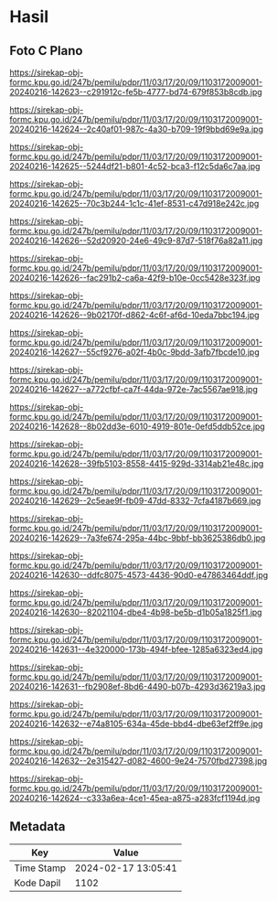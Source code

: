 # Hasil

## Foto C Plano

https://sirekap-obj-formc.kpu.go.id/247b/pemilu/pdpr/11/03/17/20/09/1103172009001-20240216-142623--c291912c-fe5b-4777-bd74-679f853b8cdb.jpg

https://sirekap-obj-formc.kpu.go.id/247b/pemilu/pdpr/11/03/17/20/09/1103172009001-20240216-142624--2c40af01-987c-4a30-b709-19f9bbd69e9a.jpg

https://sirekap-obj-formc.kpu.go.id/247b/pemilu/pdpr/11/03/17/20/09/1103172009001-20240216-142625--5244df21-b801-4c52-bca3-f12c5da6c7aa.jpg

https://sirekap-obj-formc.kpu.go.id/247b/pemilu/pdpr/11/03/17/20/09/1103172009001-20240216-142625--70c3b244-1c1c-41ef-8531-c47d918e242c.jpg

https://sirekap-obj-formc.kpu.go.id/247b/pemilu/pdpr/11/03/17/20/09/1103172009001-20240216-142626--52d20920-24e6-49c9-87d7-518f76a82a11.jpg

https://sirekap-obj-formc.kpu.go.id/247b/pemilu/pdpr/11/03/17/20/09/1103172009001-20240216-142626--fac291b2-ca6a-42f9-b10e-0cc5428e323f.jpg

https://sirekap-obj-formc.kpu.go.id/247b/pemilu/pdpr/11/03/17/20/09/1103172009001-20240216-142626--9b02170f-d862-4c6f-af6d-10eda7bbc194.jpg

https://sirekap-obj-formc.kpu.go.id/247b/pemilu/pdpr/11/03/17/20/09/1103172009001-20240216-142627--55cf9276-a02f-4b0c-9bdd-3afb7fbcde10.jpg

https://sirekap-obj-formc.kpu.go.id/247b/pemilu/pdpr/11/03/17/20/09/1103172009001-20240216-142627--a772cfbf-ca7f-44da-972e-7ac5567ae918.jpg

https://sirekap-obj-formc.kpu.go.id/247b/pemilu/pdpr/11/03/17/20/09/1103172009001-20240216-142628--8b02dd3e-6010-4919-801e-0efd5ddb52ce.jpg

https://sirekap-obj-formc.kpu.go.id/247b/pemilu/pdpr/11/03/17/20/09/1103172009001-20240216-142628--39fb5103-8558-4415-929d-3314ab21e48c.jpg

https://sirekap-obj-formc.kpu.go.id/247b/pemilu/pdpr/11/03/17/20/09/1103172009001-20240216-142629--2c5eae9f-fb09-47dd-8332-7cfa4187b669.jpg

https://sirekap-obj-formc.kpu.go.id/247b/pemilu/pdpr/11/03/17/20/09/1103172009001-20240216-142629--7a3fe674-295a-44bc-9bbf-bb3625386db0.jpg

https://sirekap-obj-formc.kpu.go.id/247b/pemilu/pdpr/11/03/17/20/09/1103172009001-20240216-142630--ddfc8075-4573-4436-90d0-e47863464ddf.jpg

https://sirekap-obj-formc.kpu.go.id/247b/pemilu/pdpr/11/03/17/20/09/1103172009001-20240216-142630--82021104-dbe4-4b98-be5b-d1b05a1825f1.jpg

https://sirekap-obj-formc.kpu.go.id/247b/pemilu/pdpr/11/03/17/20/09/1103172009001-20240216-142631--4e320000-173b-494f-bfee-1285a6323ed4.jpg

https://sirekap-obj-formc.kpu.go.id/247b/pemilu/pdpr/11/03/17/20/09/1103172009001-20240216-142631--fb2908ef-8bd6-4490-b07b-4293d36219a3.jpg

https://sirekap-obj-formc.kpu.go.id/247b/pemilu/pdpr/11/03/17/20/09/1103172009001-20240216-142632--e74a8105-634a-45de-bbd4-dbe63ef2ff9e.jpg

https://sirekap-obj-formc.kpu.go.id/247b/pemilu/pdpr/11/03/17/20/09/1103172009001-20240216-142632--2e315427-d082-4600-9e24-7570fbd27398.jpg

https://sirekap-obj-formc.kpu.go.id/247b/pemilu/pdpr/11/03/17/20/09/1103172009001-20240216-142624--c333a6ea-4ce1-45ea-a875-a283fcf1194d.jpg


## Metadata

| Key        | Value               |
| ---------- | ------------------- |
| Time Stamp | 2024-02-17 13:05:41 |
| Kode Dapil | 1102                |



